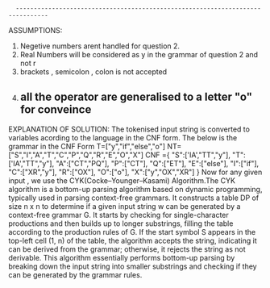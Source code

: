       -------------------------------------------------------------------------------
ASSUMPTIONS:
1. Negetive numbers arent handled for question 2.
2. Real Numbers will be considered as y in the grammar of question 2 and not r
3. brackets , semicolon , colon is not accepted
4. all the operator are generalised to a letter "o" for conveince
      ---------------------------------------------------------------------------------
EXPLANATION OF SOLUTION:
The tokenised input string is converted to variables acording to the language in the CNF form.
The below is the grammar in the CNF Form
T=["y","if","else","o"]
NT=["S","I","A","T","C","P","Q","R","E","O","X"]
CNF ={
    "S":['IA',"TT","y"],
    "T":['IA',"TT","y"],
    "A":["CT","PQ"],
    "P":["CT"],
    "Q":["ET"],
    "E":["else"],
    "I":["if"],
    "C":["XR","y"],
    "R":["OX"],
    "O":["o"],
    "X":["y","OX","XR"]
}
Now for any given input , we use the CYK(Cocke–Younger–Kasami) Algorithm.The CYK algorithm is a bottom-up parsing algorithm based on dynamic programming, typically used in parsing context-free grammars. It constructs a table DP of size n x n to determine if a given input string w can be generated by a context-free grammar G. It starts by checking for single-character productions and then builds up to longer substrings, filling the table according to the production rules of G. If the start symbol S appears in the top-left cell (1, n) of the table, the algorithm accepts the string, indicating it can be derived from the grammar; otherwise, it rejects the string as not derivable. This algorithm essentially performs bottom-up parsing by breaking down the input string into smaller substrings and checking if they can be generated by the grammar rules.


